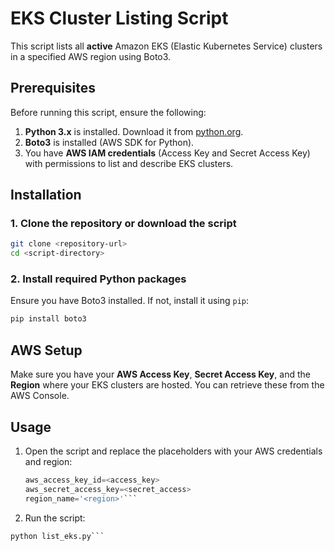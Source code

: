 # EKS Cluster Listing Script

This script lists all **active** Amazon EKS (Elastic Kubernetes Service) clusters in a specified AWS region using Boto3.

## Prerequisites

Before running this script, ensure the following:

1. **Python 3.x** is installed. Download it from [python.org](https://www.python.org/downloads/).
2. **Boto3** is installed (AWS SDK for Python).
3. You have **AWS IAM credentials** (Access Key and Secret Access Key) with permissions to list and describe EKS clusters.

## Installation

### 1. Clone the repository or download the script

```bash
git clone <repository-url>
cd <script-directory>
```

### 2. Install required Python packages

Ensure you have Boto3 installed. If not, install it using `pip`:

```bash
pip install boto3
```

## AWS Setup

Make sure you have your **AWS Access Key**, **Secret Access Key**, and the **Region** where your EKS clusters are hosted. You can retrieve these from the AWS Console.

## Usage

1. Open the script and replace the placeholders with your AWS credentials and region:

   ```python
   aws_access_key_id=<access_key>
   aws_secret_access_key=<secret_access>
   region_name='<region>'```

2. Run the script:

```python
python list_eks.py```
